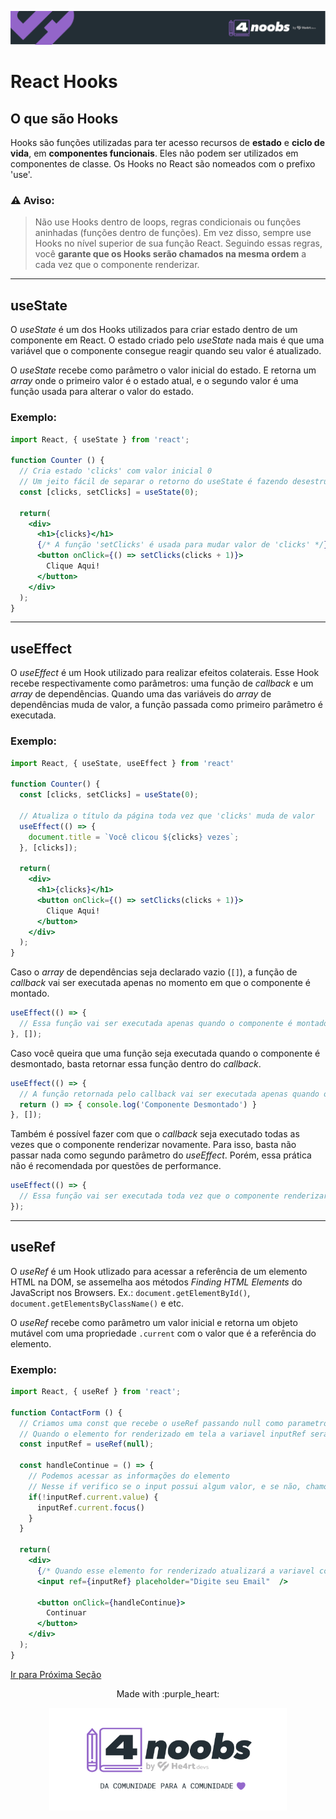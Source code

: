 <p align="center">
  <a href="https://github.com/he4rt/4noobs" target="_blank">
    <img src="../../assets/global/header-4noobs.svg">
  </a>
</p>

# React Hooks

## O que são Hooks
Hooks são funções utilizadas para ter acesso recursos de **estado** e **ciclo de vida**, em **componentes funcionais**. Eles não podem ser utilizados em componentes de classe. Os Hooks no React são nomeados com o prefixo 'use'.

### ⚠ Aviso:
> Não use Hooks dentro de loops, regras condicionais ou funções aninhadas (funções dentro de funções). Em vez disso, sempre use Hooks no nível superior de sua função React. Seguindo essas regras, você **garante que os Hooks serão chamados na mesma ordem** a cada vez que o componente renderizar.

---

## useState
O *useState* é um dos Hooks utilizados para criar estado dentro de um componente em React. O estado criado pelo *useState* nada mais é que uma variável que o componente consegue reagir quando seu valor é atualizado.

O *useState* recebe como parâmetro o valor inicial do estado. E retorna um *array* onde o primeiro valor é o estado atual, e o segundo valor é uma função usada para alterar o valor do estado.

### Exemplo:

```jsx
import React, { useState } from 'react';

function Counter () {
  // Cria estado 'clicks' com valor inicial 0
  // Um jeito fácil de separar o retorno do useState é fazendo desestruturação de array
  const [clicks, setClicks] = useState(0);
  
  return(
    <div>
      <h1>{clicks}</h1>
      {/* A função 'setClicks' é usada para mudar valor de 'clicks' */}
      <button onClick={() => setClicks(clicks + 1)}>
        Clique Aqui!
      </button>
    </div>
  );
}
```

---

## useEffect
O *useEffect* é um Hook utilizado para realizar efeitos colaterais. Esse Hook recebe respectivamente como parâmetros: uma função de *callback* e um *array* de dependências. Quando uma das variáveis do *array* de dependências muda de valor, a função passada como primeiro parâmetro é executada.

### Exemplo:

```jsx
import React, { useState, useEffect } from 'react'

function Counter() {
  const [clicks, setClicks] = useState(0);

  // Atualiza o título da página toda vez que 'clicks' muda de valor
  useEffect(() => {
    document.title = `Você clicou ${clicks} vezes`;
  }, [clicks]);

  return(
    <div>
      <h1>{clicks}</h1>
      <button onClick={() => setClicks(clicks + 1)}>
        Clique Aqui!
      </button>
    </div>
  );
}
```

Caso o *array* de dependências seja declarado vazio (`[]`), a função de *callback* vai ser executada apenas no momento em que o componente é montado.

```jsx
useEffect(() => {
  // Essa função vai ser executada apenas quando o componente é montado
}, []);
```

Caso você queira que uma função seja executada quando o componente é desmontado, basta retornar essa função dentro do *callback*.

```jsx
useEffect(() => {
  // A função retornada pelo callback vai ser executada apenas quando o componente for desmontado
  return () => { console.log('Componente Desmontado') }
}, []);
```

Também é possível fazer com que o *callback* seja executado todas as vezes que o componente renderizar novamente. Para isso, basta não passar nada como segundo parâmetro do *useEffect*. Porém, essa prática não é recomendada por questões de performance.

```jsx
useEffect(() => {
  // Essa função vai ser executada toda vez que o componente renderizar
});
```

---

## useRef
O *useRef* é um Hook utlizado para acessar a referência de um elemento HTML na DOM, se assemelha aos métodos *Finding HTML Elements* do JavaScript nos Browsers.
Ex.: `document.getElementById()`, `document.getElementsByClassName()` e etc.

O *useRef* recebe como parâmetro um valor inicial e retorna um objeto mutável com uma propriedade `.current` com o valor que é a referência do elemento.

### Exemplo:

```jsx
import React, { useRef } from 'react';

function ContactForm () {
  // Criamos uma const que recebe o useRef passando null como parametro
  // Quando o elemento for renderizado em tela a variavel inputRef será atualizada
  const inputRef = useRef(null);
  
  const handleContinue = () => {
    // Podemos acessar as informações do elemento
    // Nesse if verifico se o input possui algum valor, e se não, chamo a função focus
    if(!inputRef.current.value) {
      inputRef.current.focus()
    }
  }
  
  return(
    <div>
      {/* Quando esse elemento for renderizado atualizará a variavel com a sua referência */}
      <input ref={inputRef} placeholder="Digite seu Email"  />

      <button onClick={handleContinue}>
        Continuar
      </button>
    </div>
  );
}
```

[Ir para Próxima Seção](../Ferramentas%20de%20build/1-npm-yarn.md)

<p align="center">Made with :purple_heart:</p>

<p align="center">
  <a href="https://github.com/he4rt/4noobs" target="_blank">
    <img src="../../assets/global/footer-4noobs.svg" width="380">
  </a>
</p>